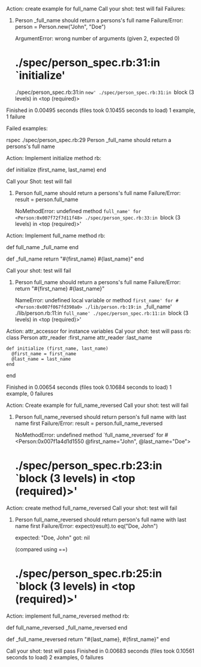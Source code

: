 Action: create example for full_name
Call your shot: test will fail
<rspec output>
Failures:

  1) Person _full_name should return a persons's full name
     Failure/Error: person = Person.new("John", "Doe")
     
     ArgumentError:
       wrong number of arguments (given 2, expected 0)
     # ./spec/person_spec.rb:31:in `initialize'
     ./spec/person_spec.rb:31:in `new'
     ./spec/person_spec.rb:31:in `block (3 levels) in <top (required)>

Finished in 0.00495 seconds (files took 0.10455 seconds to load)
1 example, 1 failure

Failed examples:

rspec ./spec/person_spec.rb:29  Person _full_name should return a persons's full name

Action: Implement initialize method
rb:

  def initialize (first_name, last_name)
  end

Call your Shot: test will fail
<rspec output>

 1) Person full_name should return a persons's full name
     Failure/Error: result = person.full_name
     
     NoMethodError:
       undefined method `full_name' for <Person:0x007f72f7d11f48>
     ./spec/person_spec.rb:33:in `block (3 levels) in <top (required)>'

Action: Implement full_name method
rb:

  def full_name
    _full_name
  end

  def _full_name
    return "#{first_name} #{last_name}"
  end


Call your shot: test will fail
<rspec output>
 1) Person full_name should return a persons's full name
     Failure/Error: return "#{first_name} #{last_name}"
     
     NameError:
       undefined local variable or method `first_name' for #<Person:0x007f067fd390a0>
      ./lib/person.rb:19:in `_full_name'
      ./lib/person.rb:11:in `full_name'
      ./spec/person_spec.rb:11:in `block (3 levels) in <top (required)>'


Action: attr_accessor for instance variables
Cal your shot: test will pass
rb:
  class Person
   attr_reader :first_name
   attr_reader :last_name
  
    def initialize (first_name, last_name)
      @first_name = first_name
      @last_name = last_name
    end
  end

<rspec output>
Finished in 0.00654 seconds (files took 0.10684 seconds to load)
1 example, 0 failures



Action: Create example for full_name_reversed
Call your shot: test will fail
<rspec output>
1) Person full_name_reversed should return person's full name with last name first
     Failure/Error: result = person.full_name_reversed
     
     NoMethodError:
       undefined method `full_name_reversed' for #<Person:0x007f1a4d1d1550 @first_name="John", @last_name="Doe">
     # ./spec/person_spec.rb:23:in `block (3 levels) in <top (required)>'

Action: create method full_name_reversed
Call your shot: test will fail
<rspec output>
  1) Person full_name_reversed should return person's full name with last name first
     Failure/Error: expect(result).to eq("Doe, John")
     
       expected: "Doe, John"
            got: nil
     
       (compared using ==)
     # ./spec/person_spec.rb:25:in `block (3 levels) in <top (required)>'

Action: implement full_name_reversed method
rb:

  def full_name_reversed
    _full_name_reversed
  end

  def _full_name_reversed
     return "#{last_name}, #{first_name}"
  end


Call your shot: test will pass
<rspec output>
  Finished in 0.00683 seconds (files took 0.10561 seconds to load)
2 examples, 0 failures


